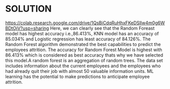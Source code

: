 # SOLUTION
https://colab.research.google.com/drive/1QsBiCdqRuHhxFKeDSlIw4m0g6WBDtOjV?usp=sharing
Here, we can clearly see that the Random Foreast model has highest accuracy i.e.,86.413%, KNN model has an accuracy of 85.034% and Logistic regression has least accuracy of 84.126%.
The Random Forest algorithm demonstrated the best capabilities to predict the employees attrition. The accuracy for Random Forest Model is highest with 86.413% which is considered as best accuracy thats why we have selected this model.A random forest is an aggregation of random trees. The data set includes information about the current employees and the employees who had already quit their job with almost 50 valuable information units. ML learning has the potential to make predictions to anticipate employee attrition.
